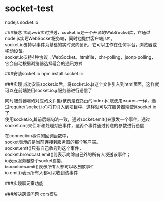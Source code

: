 # socket-test
nodejs socket.io

###概念
实现web实时推送，socket.io是一个开源的WebSocket库，它通过node.js实现WebSocket服务端，同时也提供客户端js库。  
socket.io支持以事件为基础的实时双向通讯，它可以工作在任何平台，浏览器或移动设备。  
socket.io支持4种协议：WebSocket。htmlfile，xhr-polling，jsonp-polling，它会自动根据浏览器选择适合的通讯方式  

###安装socket.io
npm install socket.io  

###实现
成功安装socket.io后，将socket.io.js这个文件引入到html页面，这样就可以在前端使用socket.io与服务器进行通信了  

同时服务器端的对应的文件里(该例是在路由的index.js)跟使用express一样，通过require('socket.io')将其引入到项目中，这样就可以在服务器端使用socket.io了  
使用socket.io,其前后端句法一致，通过socket.emit()来激发一个事件，通过socket.on()来侦听和处理对应事件，这两个事件通过传递的参数进行通信  

在connection事件的回调函数中，  
socket表示的是当前连接到服务器的那个客户端。  
socket.emit()只有自己收的到这个事件，  
socket.broadcast.emit()则表示向除自己外的所有人发送该事件；  
io表示服务器整个socket连接，  
io.sockets.emit()表示所有人都可以收到该事件  
io.emit()表示所有人都可以收到该事件


###实现聊天室功能

###解决跨域问题
cors模块
